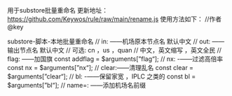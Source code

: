 用于substore批量重命名
更新地址：https://github.com/Keywos/rule/raw/main/rename.js
使用方法如下：
//作者 @key

 substore-脚本-本地批量重命名
// in: ——机场原本节点名 默认中文
// out: ——输出节点名 默认中文 
// 可选: cn ，us ，quan
// 中文，英文缩写 ，英文全民
// flag: ——加国旗
const addflag = $arguments[”flag“];
// nx: -——过滤高倍率
const nx = $arguments[”nx“];
// clear:——清理乱名
const clear = $arguments[”clear“];
// bl: -——保留家宽 ，IPLC 之类的
const bl = $arguments[”bl“];
// name=: ——添加机场名前缀
